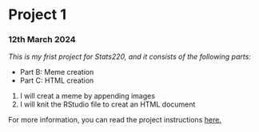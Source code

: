 # Project 1 
### **12th March 2024**
*This is my frist project for Stats220, and it consists of the following parts:*
* Part B: Meme creation
* Part C: HTML creation

1. I will creat a meme by appending images
2. I will knit the RStudio file to creat an HTML document

For more information, you can read the project instructions [here.](/https://www.stat.auckland.ac.nz/~fergusson/stats220_S124/project1.php)


